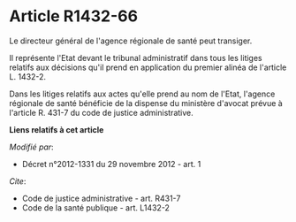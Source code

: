 # Article R1432-66

Le directeur général de l'agence régionale de santé peut transiger. 

Il représente l'Etat devant le tribunal administratif dans tous les litiges relatifs aux décisions qu'il prend en application
du premier alinéa de l'article L. 1432-2. 

Dans les litiges relatifs aux actes qu'elle prend au nom de l'Etat, l'agence régionale de santé bénéficie de la dispense du
ministère d'avocat prévue à l'article R. 431-7 du code de justice administrative.

**Liens relatifs à cet article**

_Modifié par_:

  - Décret n°2012-1331 du 29 novembre 2012 - art. 1

_Cite_:

  - Code de justice administrative - art. R431-7
  - Code de la santé publique - art. L1432-2
